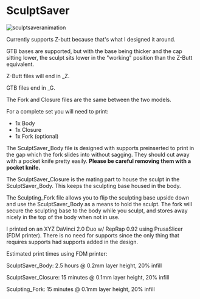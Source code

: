 # SculptSaver

![sculptsaveranimation](https://user-images.githubusercontent.com/6496688/212521969-13ba22a6-4ca5-4807-a16c-bccbe4180238.gif)

Currently supports Z-butt because that's what I designed it around.

GTB bases are supported, but with the base being thicker and the cap sitting lower, the sculpt sits lower in the "working" position than the Z-Butt equivalent.

Z-Butt files will end in \_Z.

GTB files end in \_G.

The Fork and Closure files are the same between the two models.

For a complete set you will need to print:
- 1x Body
- 1x Closure
- 1x Fork (optional)

The SculptSaver_Body file is designed with supports preinserted to print in the gap which the fork slides into without sagging. They should cut away with a pocket knife pretty easily. **Please be careful removing them with a pocket knife.**

The SculptSaver_Closure is the mating part to house the sculpt in the SculptSaver_Body. This keeps the sculpting base housed in the body.

The Sculpting_Fork file allows you to flip the sculpting base upside down and use the SculptSaver_Body as a means to hold the sculpt. The fork will secure the sculpting base to the body while you sculpt, and stores away nicely in the top of the body when not in use.

I printed on an XYZ DaVinci 2.0 Duo w/ RepRap 0.92 using PrusaSlicer (FDM printer). There is no need for supports since the only thing that requires supports had supports added in the design.

Estimated print times using FDM printer:

SculptSaver_Body: 2.5 hours @ 0.2mm layer height, 20% infill

SculptSaver_Closure: 15 minutes @ 0.1mm layer height, 20% infill

Sculpting_Fork: 15 minutes @ 0.1mm layer height, 20% infill

